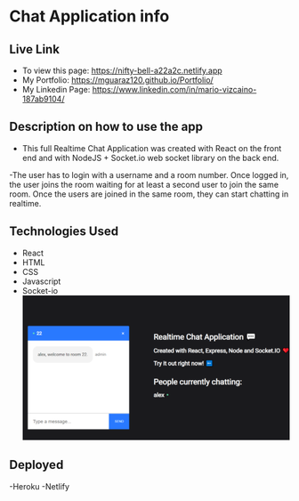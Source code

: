 # Chat Application info

## Live Link

- To view this page: https://nifty-bell-a22a2c.netlify.app
- My Portfolio: https://mguaraz120.github.io/Portfolio/
- My Linkedin Page: https://www.linkedin.com/in/mario-vizcaino-187ab9104/

## Description on how to use the app

- This full Realtime Chat Application was created with React on the front end and with NodeJS + Socket.io web socket library on the back end.

-The user has to login with a username and a room number. Once logged in, the user joins the room waiting for at least a second user to join the same room. Once the users are joined in the same room, they can start chatting in realtime.

## Technologies Used

- React
- HTML
- CSS
- Javascript
- Socket-io
  ![Image description](client/src/icons/chatApp.PNG)

## Deployed

-Heroku
-Netlify
